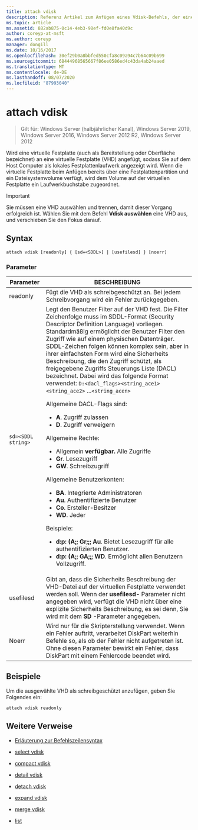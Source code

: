 ```yaml
---
title: attach vdisk
description: Referenz Artikel zum Anfügen eines Vdisk-Befehls, der eine virtuelle Festplatte (manchmal auch als Bereitstellung oder Oberfläche bezeichnet) anfügt, sodass Sie auf dem Host Computer als lokales Festplattenlaufwerk angezeigt wird.
ms.topic: article
ms.assetid: 882ab875-0c14-4eb3-98ef-fd0e8fa40d9c
author: coreyp-at-msft
ms.author: coreyp
manager: dongill
ms.date: 10/16/2017
ms.openlocfilehash: 30ef29b0a8bbfed550cfa8c09a94c7b64c09b699
ms.sourcegitcommit: 68444968565667f86ee0586ed4c43da4ab24aaed
ms.translationtype: MT
ms.contentlocale: de-DE
ms.lasthandoff: 08/07/2020
ms.locfileid: "87993040"
---
```

# <a name="attach-vdisk"></a>attach vdisk

> Gilt für: Windows Server (halbjährlicher Kanal), Windows Server 2019, Windows Server 2016, Windows Server 2012 R2, Windows Server 2012

Wird eine virtuelle Festplatte (auch als Bereitstellung oder Oberfläche bezeichnet) an eine virtuelle Festplatte (VHD) angefügt, sodass Sie auf dem Host Computer als lokales Festplattenlaufwerk angezeigt wird. Wenn die virtuelle Festplatte beim Anfügen bereits über eine Festplattenpartition und ein Dateisystemvolume verfügt, wird dem Volume auf der virtuellen Festplatte ein Laufwerkbuchstabe zugeordnet.

> [!IMPORTANT]
> Sie müssen eine VHD auswählen und trennen, damit dieser Vorgang erfolgreich ist. Wählen Sie mit dem Befehl **Vdisk auswählen** eine VHD aus, und verschieben Sie den Fokus darauf.

## <a name="syntax"></a>Syntax

```
attach vdisk [readonly] { [sd=<SDDL>] | [usefilesd] } [noerr]
```

### <a name="parameters"></a>Parameter

| Parameter | BESCHREIBUNG |
| --------- | ----------- |
| readonly | Fügt die VHD als schreibgeschützt an. Bei jedem Schreibvorgang wird ein Fehler zurückgegeben. |
| `sd=<SDDL string>` | Legt den Benutzer Filter auf der VHD fest. Die Filter Zeichenfolge muss im SDDL-Format (Security Descriptor Definition Language) vorliegen. Standardmäßig ermöglicht der Benutzer Filter den Zugriff wie auf einem physischen Datenträger. SDDL-Zeichen folgen können komplex sein, aber in ihrer einfachsten Form wird eine Sicherheits Beschreibung, die den Zugriff schützt, als freigegebene Zugriffs Steuerungs Liste (DACL) bezeichnet. Dabei wird das folgende Format verwendet: `D:<dacl_flags><string_ace1><string_ace2>` ...`<string_acen>`<p>Allgemeine DACL-Flags sind:<ul><li>**A**. Zugriff zulassen</li><li>**D**. Zugriff verweigern</li></ul>Allgemeine Rechte:<ul><li>Allgemein **verfügbar.** Alle Zugriffe</li><li>**Gr**. Lesezugriff</li><li> **GW**. Schreibzugriff</li></ul>Allgemeine Benutzerkonten:<ul><li>**BA**. Integrierte Administratoren</li><li>**Au**. Authentifizierte Benutzer</li><li>**Co**. Ersteller-Besitzer</li><li>**WD**. Jeder</li></ul>Beispiele:<ul><li>**d:p: (A;; Gr;;; Au**. Bietet Lesezugriff für alle authentifizierten Benutzer.</li><li>**d:p: (A;; GA;;; WD**. Ermöglicht allen Benutzern Vollzugriff.</li></ul> |
| usefilesd | Gibt an, dass die Sicherheits Beschreibung der VHD-Datei auf der virtuellen Festplatte verwendet werden soll. Wenn der **usefilesd-** Parameter nicht angegeben wird, verfügt die VHD nicht über eine explizite Sicherheits Beschreibung, es sei denn, Sie wird mit dem **SD** -Parameter angegeben. |
| Noerr | Wird nur für die Skripterstellung verwendet. Wenn ein Fehler auftritt, verarbeitet DiskPart weiterhin Befehle so, als ob der Fehler nicht aufgetreten ist. Ohne diesen Parameter bewirkt ein Fehler, dass DiskPart mit einem Fehlercode beendet wird. |

## <a name="examples"></a>Beispiele

Um die ausgewählte VHD als schreibgeschützt anzufügen, geben Sie Folgendes ein:

```
attach vdisk readonly
```

## <a name="additional-references"></a>Weitere Verweise

- [Erläuterung zur Befehlszeilensyntax](command-line-syntax-key.md)

- [select vdisk](select-vdisk.md)

- [compact vdisk](compact-vdisk.md)

- [detail vdisk](detail-vdisk.md)

- [detach vdisk](detach-vdisk.md)

- [expand vdisk](expand-vdisk.md)

- [merge vdisk](merge-vdisk.md)

- [list](./list.md)